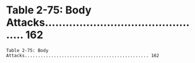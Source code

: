 # Table 2-75: Body Attacks............................................... 162

```
Table 2-75: Body Attacks............................................... 162

```
